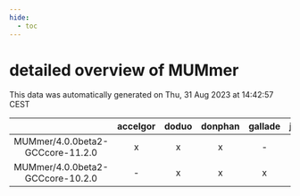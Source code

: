 ```yaml
---
hide:
  - toc
---
```


detailed overview of MUMmer
===========================


This data was automatically generated on Thu, 31 Aug 2023 at 14:42:57 CEST  

| |accelgor|doduo|donphan|gallade|joltik|skitty|swalot|victini|
| :---: | :---: | :---: | :---: | :---: | :---: | :---: | :---: | :---: |
|MUMmer/4.0.0beta2-GCCcore-11.2.0|x|x|x|-|x|x|x|x|
|MUMmer/4.0.0beta2-GCCcore-10.2.0|-|x|x|x|x|x|x|x|
